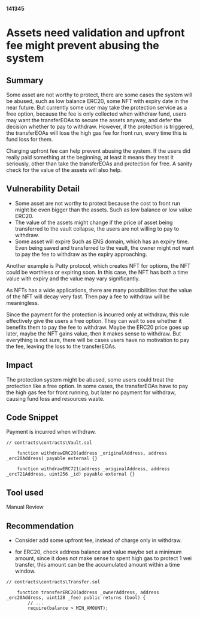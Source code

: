 __141345__
# Assets need validation and upfront fee might prevent abusing the system 

## Summary

Some asset are not worthy to protect, there are some cases the system will be abused, such as low balance ERC20, some NFT with expiry date in the near future. But currently some user may take the protection service as a free option, because the fee is only collected when withdraw fund, users may want the transferEOAs to secure the assets anyway, and defer the decision whether to pay to withdraw. However, if the protection is triggered, the transferEOAs will lose the high gas fee for front run, every time this is fund loss for them.

Charging upfront fee can help prevent abusing the system. If the users did really paid something at the beginning, at least it means they treat it seriously, other than take the transferEOAs and protection for free. A sanity check for the value of the assets will also help. 

## Vulnerability Detail

- Some asset are not worthy to protect
because the cost to front run might be even bigger than the assets. Such as low balance or low value ERC20.
- The value of the assets might change
if the price of asset being transferred to the vault collapse, the users are not willing to pay to withdraw.
- Some asset will expire
Such as ENS domain, which has an expiry time. Even being saved and transferred to the vault, the owner might not want to pay the fee to withdraw as the expiry approaching.

Another example is Putty protocol, which creates NFT for options, the NFT could be worthless or expiring soon. In this case, the NFT has both a time value with expiry and the value may vary significantly.

As NFTs has a wide applications, there are many possibilities that the value of the NFT will decay very fast. Then pay a fee to withdraw will be meaningless.

Since the payment for the protection is incurred only at withdraw, this rule effectively give the users a free option. They can wait to see whether it benefits them to pay the fee to withdraw. Maybe the ERC20 price goes up later, maybe the NFT gains value, then it makes sense to withdraw. But everything is not sure, there will be cases users have no motivation to pay the fee, leaving the loss to the transferEOAs.

## Impact

The protection system might be abused, some users could treat the protection like a free option. In some cases, the transferEOAs have to pay the high gas fee for front running, but later no payment for withdraw, causing fund loss and resources waste.


## Code Snippet

Payment is incurred when withdraw.
```solidity
// contracts\contracts\Vault.sol

    function withdrawERC20(address _originalAddress, address _erc20Address) payable external {}

    function withdrawERC721(address _originalAddress, address _erc721Address, uint256 _id) payable external {}
```


## Tool used

Manual Review

## Recommendation

- Consider add some upfront fee, instead of charge only in withdraw.

- for ERC20, check address balance and value
maybe set a minimum amount, since it does not make sense to spent high gas to protect 1 wei transfer, this amount can be the accumulated amount within a time window.

```solidity
// contracts\contracts\Transfer.sol

    function transferERC20(address _ownerAddress, address _erc20Address, uint128 _fee) public returns (bool) {
        // ...
        require(balance > MIN_AMOUNT);
```